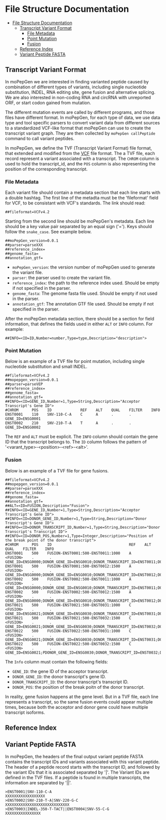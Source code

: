 # File Structure Documentation
  
- [File Structure Documentation](#file-structure-documentation)
  - [Transcript Variant Format](#transcript-variant-format)
    - [File Metadata](#file-metadata)
    - [Point Mutation](#point-mutation)
    - [Fusion](#fusion)
  - [Reference Index](#reference-index)
  - [Variant Peptide FASTA](#variant-peptide-fasta)


## Transcript Variant Format

In moPepGen we are interested in finding varianted peptide caused by combination of different types of variants, including single nucleotide substitution, INDEL, RNA editing site, gene fusion and alternative splicing. We are also interested in non-coding RNA and circRNA with unreported ORF, or start codon gained from mutation.

The different mutation events are called by different programs, and those files have different format. In moPepGen, for each type of data, we use data type and tool specific parsers to convert variant data from different sources to a standardized VCF-like format that moPepGen can use to create the transcript variant graph. They are then collected by `moPepGen callPeptide` command to call variant peptides.

In moPepGen, we define the TVF (Transcript Variant Format) file format, that extended and modified from the [VCF](https://samtools.github.io/hts-specs/VCFv4.2.pdf) file format. The a TVF file, each record represent a variant associated with a transcript. The `CHROM` column is used to hold the transcript_id, and the `POS` column is also representing the position of the corresponding transcript.

### File Metadata

Each variant file should contain a metadata section that each line starts with a double hashtag. The first line of the metadta must be the 'fileformat' field for VCF, to be consistant with VCF's standards. The link should read:

```
##fileformat=VCFv4.2
```

Starting from the second line should be moPepGen's metadata. Each line should be a key value pair separated by an equal sign ('='). Keys should follow the `snake_case`. See example below.

```
##moPepGen_version=0.0.1
##parser=parseXXX
##reference_index=
##genome_fasta=
##annotation_gtf=
```

+ `moPepGen_version`: the version number of moPepGen used to generate the variant file.
+ `parser`: the parser used to create the variant file.
+ `reference_index`: the path to the reference index used. Should be empty if not specified in the parser.
+ `genome_fasta`: The genome fasta file used. Should be empty if not used in the parser.
+ `annotation_gtf`: The annotation GTF file used. Should be empty if not specified in the parser.

After the moPepGen metadata section, there should be a section for field information, that defines the fields used in either `ALT` or `INFO` column. For example:

```
##INFO=<ID=ID,Number=number,Type=type,Description="description">
```

### Point Mutation

Below is an example of a TVF file for point mutation, including single nucleotide substitution and small INDEL.

```
##fileformat=VCFv4.2
##mopepgen_version=0.0.1
##parser=parseVEP
##reference_index=
##genome_fasta=
##annotation_gtf=
##INFO=<ID=GENE_ID,Number=1,Type=String,Description="Acceptor Transcript's Gene ID">
#CHROM      POS    ID             REF    ALT    QUAL    FILTER    INFO
ENST0001    110    SNV-110-C-A    C      A      .       .         GENE_ID=ENSG0001
ENST0002    210    SNV-210-T-A    T      A      .       .         GENE_ID=ENSG0002
```

The `REF` and `ALT` must be explicit. The `INFO` column should contain the gene ID that the transcript belongs to. The `ID` column follows the pattern of '\<varant_type>-\<position>-\<ref>-\<alt>'. 

### Fusion

Below is an example of a TVF file for gene fusions.

```
##fileformat=VCFv4.2
##mopepgen_version=0.0.1
##parser=parseXXX
##reference_index=
##genome_fasta=
##annotation_gtf=
##ALT=<ID=FUSION,Description="Fusion">
##INFO=<ID=GENE_ID,Number=1,Type=String,Description="Acceptor Transcript's Gene ID">
##INFO=<ID=DONOR_GENE_ID,Number=1,Type=String,Description="Donor Transcript's Gene ID">
##INFO=<ID=DONOR_TRANSCRIPT_ID,Number=1,Type=String,Description="Donor Transcript's Transcript ID">
##INFO=<ID=DONOR_POS,Number=1,Type=Integer,Description="Position of the break point of the donor transcript">
#CHROM      POS    ID                                   REF    ALT         QUAL    FILTER    INFO
ENST0001    500    FUSION-ENST0001:500-ENST0011:1000    A      <FUSION>    .       .         GENE_ID=ENSG0000;DONOR_GENE_ID=ENSG0010;DONOR_TRANSCRIPT_ID=ENST0011;DONOR_POS=1000
ENST0001    500    FUSION-ENST0001:500-ENST0012:1500    A      <FUSION>    .       .         GENE_ID=ENSG0000;DONOR_GENE_ID=ENSG0010;DONOR_TRANSCRIPT_ID=ENST0012;DONOR_POS=1500
ENST0002    500    FUSION-ENST0002:500-ENST0011:1000    A      <FUSION>    .       .         GENE_ID=ENSG0000;DONOR_GENE_ID=ENSG0010;DONOR_TRANSCRIPT_ID=ENST0011;DONOR_POS=1000
ENST0002    500    FUSION-ENST0002:500-ENST0012:1500    A      <FUSION>    .       .         GENE_ID=ENSG0000;DONOR_GENE_ID=ENSG0010;DONOR_TRANSCRIPT_ID=ENST0012;DONOR_POS=1500
ENST0021    500    FUSION-ENST0021:500-ENST0031:1000    C      <FUSION>    .       .         GENE_ID=ENSG0021;DONOR_GENE_ID=ENSG0030;DONOR_TRANSCRIPT_ID=ENST0031;DONOR_POS=1000
ENST0021    500    FUSION-ENST0021:500-ENST0032:1500    C      <FUSION>    .       .         GENE_ID=ENSG0021;DONOR_GENE_ID=ENSG0030;DONOR_TRANSCRIPT_ID=ENST0032;DONOR_POS=1500
ENST0022    500    FUSION-ENST0022:500-ENST0031:1000    C      <FUSION>    .       .         GENE_ID=ENSG0021;DONOR_GENE_ID=ENSG0030;DONOR_TRANSCRIPT_ID=ENST0031;DONOR_POS=1000
ENST0022    500    FUSION-ENST0022:500-ENST0032:1500    C      <FUSION>    .       .         GENE_ID=ENSG0021;PDONOR_GENE_ID=ENSG0030;DONOR_TRANSCRIPT_ID=ENST0032;DONOR_POS=1500
```

The `Info` column must contain the following fields:
+ `GENE_ID`: the gene ID of the acceptor transcript.
+ `DONOR_GENE_ID`: the donor transcript's gene ID.
+ `DONOR_TRANSCRIPT_ID`: the donor transcript's transcript ID.
+ `DONOR_POS`: the position of the break poitn of the donor transcript. 

In reality, gene fusion happens at the gene level. But in a TVF file, each line represents a transcript, so the same fusion events could appear multiple times, because both the acceptor and donor gene could have multiple transcript isoforms.

## Reference Index


## Variant Peptide FASTA

In moPepGen, the headers of the final output variant peptide FASTA contains the transcript IDs and variants associated with this variant peptide. The header of a peptide record starts with the transcript ID, and followed by the variant IDs that it is associated separated by '|'. The Variant IDs are defined in the TVF files. If a peptide is found in multiple transcripts, the information are separated by '||'.

```
>ENST0001|SNV-110-C-A
XXXXXXXXXXXXXXXXXX
>ENST0002|SNV-210-T-A|SNV-220-G-C
XXXXXXXXXXXXXXXXXXXXXXXXXXXXX
>ENST0003|INDEL-350-T-TACT||ENST0004|SNV-55-C-G
XXXXXXXXXXXXXXXX
```